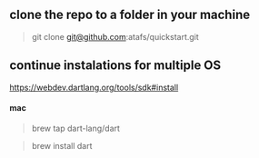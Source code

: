 ## clone the repo to a folder in your machine
> git clone git@github.com:atafs/quickstart.git

## continue instalations for multiple OS
https://webdev.dartlang.org/tools/sdk#install

#### mac
> brew tap dart-lang/dart

> brew install dart

